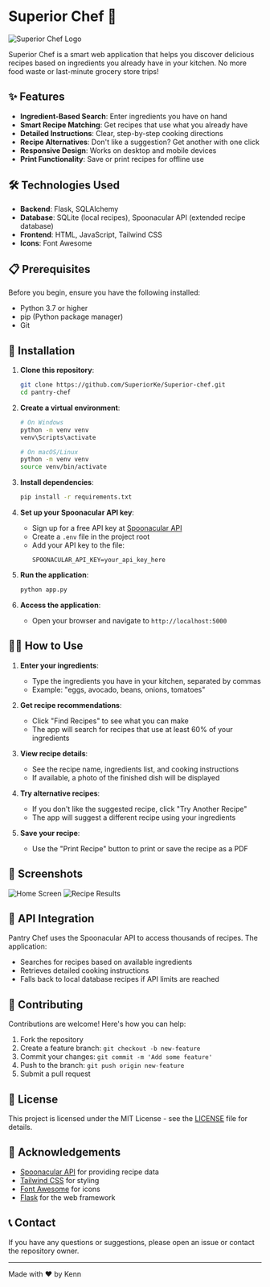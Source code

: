 # Superior Chef 🍳

![Superior Chef Logo](https://via.placeholder.com/800x200?text=Pantry+Chef)

Superior Chef is a smart web application that helps you discover delicious recipes based on ingredients you already have in your kitchen. No more food waste or last-minute grocery store trips!

## ✨ Features

- **Ingredient-Based Search**: Enter ingredients you have on hand
- **Smart Recipe Matching**: Get recipes that use what you already have
- **Detailed Instructions**: Clear, step-by-step cooking directions
- **Recipe Alternatives**: Don't like a suggestion? Get another with one click
- **Responsive Design**: Works on desktop and mobile devices
- **Print Functionality**: Save or print recipes for offline use

## 🛠️ Technologies Used

- **Backend**: Flask, SQLAlchemy
- **Database**: SQLite (local recipes), Spoonacular API (extended recipe database)
- **Frontend**: HTML, JavaScript, Tailwind CSS
- **Icons**: Font Awesome

## 📋 Prerequisites

Before you begin, ensure you have the following installed:
- Python 3.7 or higher
- pip (Python package manager)
- Git

## 🚀 Installation

1. **Clone this repository**:
   ```bash
   git clone https://github.com/SuperiorKe/Superior-chef.git
   cd pantry-chef
   ```

2. **Create a virtual environment**:
   ```bash
   # On Windows
   python -m venv venv
   venv\Scripts\activate

   # On macOS/Linux
   python -m venv venv
   source venv/bin/activate
   ```

3. **Install dependencies**:
   ```bash
   pip install -r requirements.txt
   ```

4. **Set up your Spoonacular API key**:
   - Sign up for a free API key at [Spoonacular API](https://spoonacular.com/food-api)
   - Create a `.env` file in the project root
   - Add your API key to the file:
     ```
     SPOONACULAR_API_KEY=your_api_key_here
     ```

5. **Run the application**:
   ```bash
   python app.py
   ```

6. **Access the application**:
   - Open your browser and navigate to `http://localhost:5000`

## 🧑‍🍳 How to Use

1. **Enter your ingredients**:
   - Type the ingredients you have in your kitchen, separated by commas
   - Example: "eggs, avocado, beans, onions, tomatoes"

2. **Get recipe recommendations**:
   - Click "Find Recipes" to see what you can make
   - The app will search for recipes that use at least 60% of your ingredients

3. **View recipe details**:
   - See the recipe name, ingredients list, and cooking instructions
   - If available, a photo of the finished dish will be displayed

4. **Try alternative recipes**:
   - If you don't like the suggested recipe, click "Try Another Recipe"
   - The app will suggest a different recipe using your ingredients

5. **Save your recipe**:
   - Use the "Print Recipe" button to print or save the recipe as a PDF

## 📱 Screenshots

![Home Screen](C:\Users\kevma\Desktop\Cursor-Demo\home.png)
![Recipe Results](C:\Users\kevma\Desktop\Cursor-Demo\Recipe.png)

## 🔄 API Integration

Pantry Chef uses the Spoonacular API to access thousands of recipes. The application:
- Searches for recipes based on available ingredients
- Retrieves detailed cooking instructions
- Falls back to local database recipes if API limits are reached

## 🤝 Contributing

Contributions are welcome! Here's how you can help:

1. Fork the repository
2. Create a feature branch: `git checkout -b new-feature`
3. Commit your changes: `git commit -m 'Add some feature'`
4. Push to the branch: `git push origin new-feature`
5. Submit a pull request

## 📝 License

This project is licensed under the MIT License - see the [LICENSE](LICENSE) file for details.

## 🙏 Acknowledgements

- [Spoonacular API](https://spoonacular.com/food-api) for providing recipe data
- [Tailwind CSS](https://tailwindcss.com/) for styling
- [Font Awesome](https://fontawesome.com/) for icons
- [Flask](https://flask.palletsprojects.com/) for the web framework

## 📞 Contact

If you have any questions or suggestions, please open an issue or contact the repository owner.

---

Made with ❤️ by Kenn